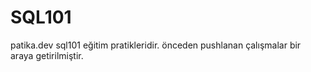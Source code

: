 # SQL101

patika.dev sql101 eğitim pratikleridir. önceden pushlanan çalışmalar bir araya getirilmiştir.

